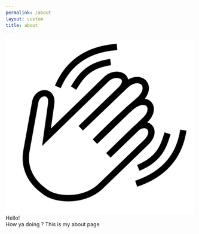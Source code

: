 ```yaml
---
permalink: /about
layout: custom
title: about
---
```


<img src="/icon/wavey.svg" class="hero-image">
<span class="hero-content">Hello!</span><br>
How ya doing ? This is my about page